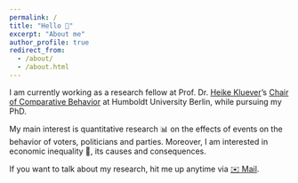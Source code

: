 ```yaml
---
permalink: /
title: "Hello 👋"
excerpt: "About me"
author_profile: true
redirect_from: 
  - /about/
  - /about.html
---
```


I am currently working as a research fellow at Prof. Dr. [Heike Kluever](https://www.heike-kluever.com/)’s [Chair of Comparative Behavior](https://www.sowi.hu-berlin.de/de/lehrbereiche/politischesverhalten/team/frederik-thieme) at Humboldt University Berlin, while pursuing my PhD. 

My main interest is quantitative research 📊 on the effects of events on the behavior of voters, politicians and parties. Moreover, I am interested in economic inequality 💸, its causes and consequences.

If you want to talk about my research, hit me up anytime via [✉️ Mail](mailto:frederik.thieme@hu-berlin.de).




